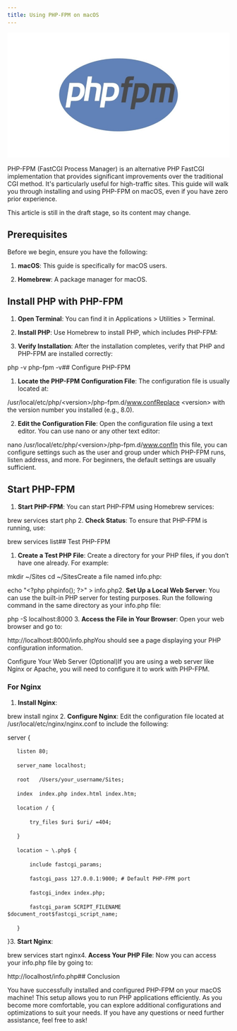 ```yaml
---
title: Using PHP-FPM on macOS
---
```


![](./images/17-Using_PHP-FPM_on_macOS_1.jpeg)

PHP-FPM (FastCGI Process Manager) is an alternative PHP FastCGI implementation that provides significant improvements over the traditional CGI method. It's particularly useful for high-traffic sites. This guide will walk you through installing and using PHP-FPM on macOS, even if you have zero prior experience.

This article is still in the draft stage, so its content may change.

## Prerequisites

Before we begin, ensure you have the following:

1. **macOS**: This guide is specifically for macOS users.

2. **Homebrew**: A package manager for macOS.

## Install PHP with PHP-FPM

1. **Open Terminal**: You can find it in Applications &gt; Utilities &gt; Terminal.

2. **Install PHP**: Use Homebrew to install PHP, which includes PHP-FPM:

3. **Verify Installation**: After the installation completes, verify that PHP and PHP-FPM are installed correctly:

php -v php-fpm -v## Configure PHP-FPM

1. **Locate the PHP-FPM Configuration File**: The configuration file is usually located at:

/usr/local/etc/php/&lt;version&gt;/php-fpm.d/www.confReplace &lt;version&gt; with the version number you installed (e.g., 8.0).

2. **Edit the Configuration File**: Open the configuration file using a text editor. You can use nano or any other text editor:

nano /usr/local/etc/php/&lt;version&gt;/php-fpm.d/www.confIn this file, you can configure settings such as the user and group under which PHP-FPM runs, listen address, and more. For beginners, the default settings are usually sufficient.

## Start PHP-FPM

1. **Start PHP-FPM**: You can start PHP-FPM using Homebrew services:

brew services start php 2. **Check Status**: To ensure that PHP-FPM is running, use:

brew services list## Test PHP-FPM

1. **Create a Test PHP File**: Create a directory for your PHP files, if you don’t have one already. For example:

mkdir ~/Sites cd ~/SitesCreate a file named info.php:

echo "&lt;?php phpinfo(); ?&gt;" &gt; info.php2. **Set Up a Local Web Server**: You can use the built-in PHP server for testing purposes. Run the following command in the same directory as your info.php file:

php -S localhost:8000 3. **Access the File in Your Browser**: Open your web browser and go to:

http://localhost:8000/info.phpYou should see a page displaying your PHP configuration information.

Configure Your Web Server (Optional)If you are using a web server like Nginx or Apache, you will need to configure it to work with PHP-FPM.

### For Nginx

1. **Install Nginx**:

brew install nginx 2. **Configure Nginx**: Edit the configuration file located at /usr/local/etc/nginx/nginx.conf to include the following:

server {

       listen 80;

       server_name localhost;

       root   /Users/your_username/Sites;

       index  index.php index.html index.htm;

       location / {

           try_files $uri $uri/ =404;

       }

       location ~ \.php$ {

           include fastcgi_params;

           fastcgi_pass 127.0.0.1:9000; # Default PHP-FPM port

           fastcgi_index index.php;

           fastcgi_param SCRIPT_FILENAME $document_root$fastcgi_script_name;

       }

}3. **Start Nginx**:

brew services start nginx4. **Access Your PHP File**: Now you can access your info.php file by going to:

http://localhost/info.php## Conclusion

You have successfully installed and configured PHP-FPM on your macOS machine! This setup allows you to run PHP applications efficiently. As you become more comfortable, you can explore additional configurations and optimizations to suit your needs. If you have any questions or need further assistance, feel free to ask!
